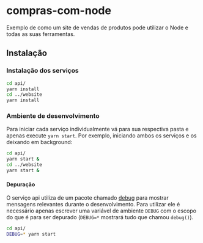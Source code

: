 # compras-com-node
Exemplo de como um site de vendas de produtos pode utilizar o Node e todas as suas ferramentas.


## Instalação

### Instalação dos serviços

```bash
cd api/
yarn install
cd ../website
yarn install
```

### Ambiente de desenvolvimento

Para iniciar cada serviço individualmente vá para sua respectiva pasta e
apenas execute `yarn start`. Por exemplo, iniciando ambos os serviços e os
deixando em background:
```bash
cd api/
yarn start &
cd ../website
yarn start &
``` 

#### Depuração

O serviço api utiliza de um pacote chamado [debug](https://www.npmjs.com/package/debug) para mostrar mensagens relevantes durante o desenvolvimento. Para utilizar ele é necessário apenas escrever uma variável de ambiente `DEBUG` com o escopo do que é para
ser depurado (`DEBUG=*` mostrará tudo que chamou `debug()`).
```bash
cd api/
DEBUG=* yarn start
```
